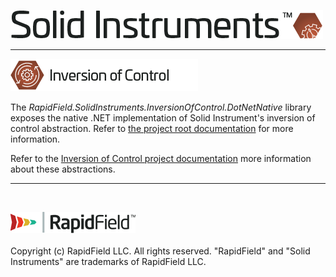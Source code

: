 <!--
Copyright (c) RapidField LLC. Licensed under the MIT License. See LICENSE.txt in the project root for license information.
-->

![Solid Instruments logo](../../SolidInstruments.Logo.Color.Transparent.500w.png)
- - -

![Inversion of Control label](../RapidField.SolidInstruments.InversionOfControl/Label.InversionOfControl.300w.png)

The *RapidField.SolidInstruments.InversionOfControl.DotNetNative* library exposes the native .NET implementation of Solid Instrument's inversion of control abstraction. Refer to [the project root documentation](../../README.md) for more information.

Refer to the [Inversion of Control project documentation](../RapidField.SolidInstruments.InversionOfControl/README.md) more information about these abstractions.

- - -
<br />

![RapidField logo](../../RapidField.Logo.Color.Black.Transparent.200w.png)
<br /><br />
Copyright (c) RapidField LLC. All rights reserved. "RapidField" and "Solid Instruments" are trademarks of RapidField LLC.